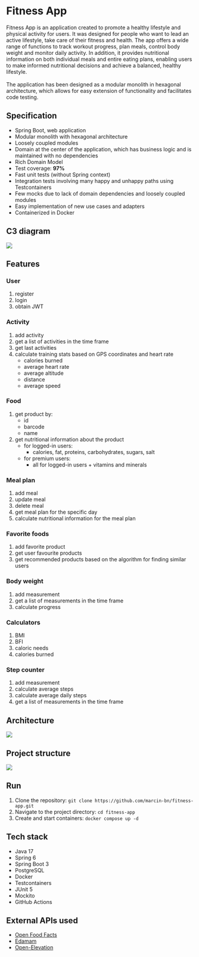# Fitness App
Fitness App is an application created to promote a healthy lifestyle and physical activity for users. It was designed for people who want to lead an active lifestyle, take care of their fitness and health. The app offers a wide range of functions to track workout progress, plan meals, control body weight and monitor daily activity. In addition, it provides nutritional information on both individual meals and entire eating plans, enabling users to make informed nutritional decisions and achieve a balanced, healthy lifestyle.<br><br>
The application has been designed as a modular monolith in hexagonal architecture, which allows for easy extension of functionality and facilitates code testing.

## Specification
- Spring Boot, web application
- Modular monolith with hexagonal architecture
- Loosely coupled modules
- Domain at the center of the application, which has business logic and is maintained with no dependencies
- Rich Domain Model
- Test coverage: **97%**
- Fast unit tests (without Spring context)
- Integration tests involving many happy and unhappy paths using Testcontainers
- Few mocks due to lack of domain dependencies and loosely coupled modules
- Easy implementation of new use cases and adapters
- Containerized in Docker

## C3 diagram
![](docs/c3.png)

## Features
### User
1. register
2. login
3. obtain JWT

### Activity
1. add activity
2. get a list of activities in the time frame
3. get last activities
4. calculate training stats based on GPS coordinates and heart rate
   - calories burned
   - average heart rate
   - average altitude
   - distance
   - average speed

### Food
1. get product by:
   - id
   - barcode
   - name
2. get nutritional information about the product
   - for logged-in users:
      - calories, fat, proteins, carbohydrates, sugars, salt
   - for premium users:
      - all for logged-in users + vitamins and minerals

### Meal plan
1. add meal
2. update meal
3. delete meal
4. get meal plan for the specific day
5. calculate nutritional information for the meal plan


### Favorite foods
1. add favorite product
2. get user favourite products
3. get recommended products based on the algorithm for finding similar users

### Body weight
1. add measurement
2. get a list of measurements in the time frame
3. calculate progress

### Calculators
1. BMI
2. BFI
3. caloric needs
4. calories burned


### Step counter
1. add measurement
2. calculate average steps
3. calculate average daily steps
4. get a list of measurements in the time frame

## Architecture
![](docs/hexagonal.png)

## Project structure
![](docs/structure.png)

## Run
1. Clone the repository: `git clone https://github.com/marcin-bn/fitness-app.git`
2. Navigate to the project directory: `cd fitness-app`
3. Create and start containers: `docker compose up -d`

## Tech stack
- Java 17
- Spring 6
- Spring Boot 3
- PostgreSQL
- Docker
- Testcontainers
- JUnit 5
- Mockito
- GitHub Actions

## External APIs used
- [Open Food Facts](https://openfoodfacts.github.io/api-documentation/)
- [Edamam](https://developer.edamam.com/food-database-api)
- [Open-Elevation](https://www.open-elevation.com/)
